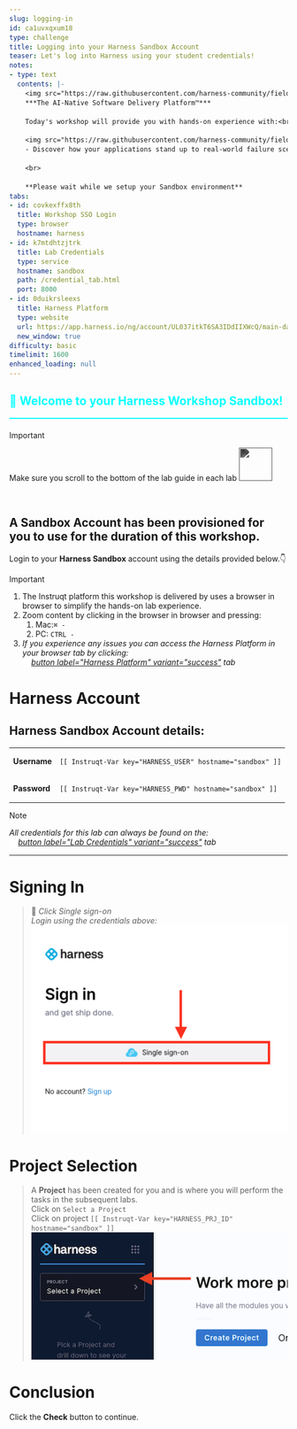 ```yaml
---
slug: logging-in
id: ca1uvxqxum18
type: challenge
title: Logging into your Harness Sandbox Account
teaser: Let's log into Harness using your student credentials!
notes:
- type: text
  contents: |-
    <img src="https://raw.githubusercontent.com/harness-community/field-workshops/harness-se/assets/modules/harness.png" width="35" style="display: inline; vertical-align: middle;"> **harness**<br>
    ***The AI-Native Software Delivery Platform™***

    Today's workshop will provide you with hands-on experience with:<br>

    <img src="https://raw.githubusercontent.com/harness-community/field-workshops/harness-se/assets/modules/ce.png" width="40" style="display: inline; vertical-align: middle;"> **Chaos Engineering**
    - Discover how your applications stand up to real-world failure scenarios. Gain insights to construct a resilient system that minimizes downtime and saves on costs.

    <br>

    **Please wait while we setup your Sandbox environment**
tabs:
- id: covkexffx8th
  title: Workshop SSO Login
  type: browser
  hostname: harness
- id: k7mtdhtzjtrk
  title: Lab Credentials
  type: service
  hostname: sandbox
  path: /credential_tab.html
  port: 8000
- id: 0duikrsleexs
  title: Harness Platform
  type: website
  url: https://app.harness.io/ng/account/UL037itkT6SA3IDdIIXWcQ/main-dashboard
  new_window: true
difficulty: basic
timelimit: 1600
enhanced_loading: null
---
```


<style type="text/css" rel="stylesheet">
hr.cyan { background-color: cyan; color: cyan; height: 2px; margin-bottom: -10px; }
h2.cyan { color: cyan; }
</style><h2 class="cyan">👋 Welcome to your Harness Workshop Sandbox!</h2>
<hr class="cyan">
<br>

> [!IMPORTANT]
> Make sure you scroll to the bottom of the lab guide in each lab
> <img src="https://raw.githubusercontent.com/FortAwesome/Font-Awesome/6.x/svgs/solid/arrow-turn-down.svg" width="60" height="60" style="vertical-align: right; display: inline; filter: invert(80%) sepia(0%) saturate(0%) hue-rotate(0deg) brightness(90%) contrast(90%);">

<br>

## A Sandbox Account has been provisioned for you to use for the duration of this workshop.
Login to your **Harness Sandbox** account using the details provided below.👇

> [!IMPORTANT]
> 1) The Instruqt platform this workshop is delivered by uses a browser in browser to simplify the hands-on lab experience.
> 1) Zoom content by clicking in the browser in browser and pressing:
>    1) Mac:`⌘ -`
>    1) PC: `CTRL -`
> 1) *If you experience any issues you can access the Harness Platform in your browser tab by clicking: \
>  <img src="https://raw.githubusercontent.com/harness-community/field-workshops/harness-se/assets/images/arrow-up-right-from-square.svg" alt="Arrow icon" width="16" height="16" style="display: inline; vertical-align: middle;">[button label="Harness Platform" variant="success"](tab-2) tab*

Harness Account
===
## Harness Sandbox Account details:
|  |   |
| ----- | ----- |
| **Username**    |<pre>`[[ Instruqt-Var key="HARNESS_USER" hostname="sandbox" ]]`</pre>|
| **Password**    |<pre>`[[ Instruqt-Var key="HARNESS_PWD" hostname="sandbox" ]]`</pre>|

> [!NOTE]
> *All credentials for this lab can always be found on the: <br>
>  <img src="https://raw.githubusercontent.com/harness-community/field-workshops/harness-se/assets/images/link.svg" alt="Link icon" width="16" height="16" style="display: inline; vertical-align: middle;">[button label="Lab Credentials" variant="success"](tab-1) tab*

---

Signing In
===

> 📝 *Click Single sign-on* <br>
> *Login using the credentials above:* <br>
> ![](https://raw.githubusercontent.com/harness-community/field-workshops/harness-se/assets/images/sso_login.png)

Project Selection
===

> A **Project** has been created for you and is where you will perform the tasks in the subsequent labs. \
> Click on `Select a Project` \
> Click on project `[[ Instruqt-Var key="HARNESS_PRJ_ID" hostname="sandbox" ]]` \
   ![](https://raw.githubusercontent.com/harness-community/field-workshops/harness-se/assets/images/platform_project_selection.png)

Conclusion
===

Click the **Check** button to continue.
